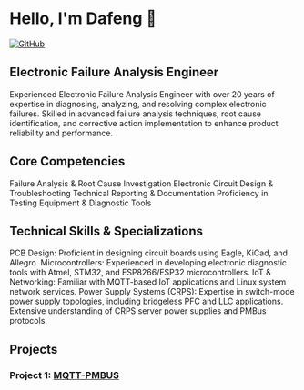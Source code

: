 # Hello, I'm Dafeng 👋

[![GitHub](https://img.shields.io/badge/GitHub-Follow-lightgrey)](https://github.com/Dafeng1980)

## Electronic Failure Analysis Engineer
Experienced Electronic Failure Analysis Engineer with over 20 years of expertise in diagnosing, analyzing, and resolving complex electronic failures. Skilled in advanced failure analysis techniques, root cause identification, and corrective action implementation to enhance product reliability and performance. 

## Core Competencies
Failure Analysis & Root Cause Investigation
Electronic Circuit Design & Troubleshooting
Technical Reporting & Documentation
Proficiency in Testing Equipment & Diagnostic Tools

## Technical Skills & Specializations

PCB Design: Proficient in designing circuit boards using Eagle, KiCad, and Allegro.
Microcontrollers: Experienced in developing electronic diagnostic tools with Atmel, STM32, and ESP8266/ESP32 microcontrollers.
IoT & Networking: Familiar with MQTT-based IoT applications and Linux system network services.
Power Supply Systems (CRPS): Expertise in switch-mode power supply topologies, including bridgeless PFC and LLC applications. Extensive understanding of CRPS server power supplies and PMBus protocols.


## Projects

### Project 1: [MQTT-PMBUS](https://github.com/Dafeng1980/ESP8266_PMBUS_MAIN)

